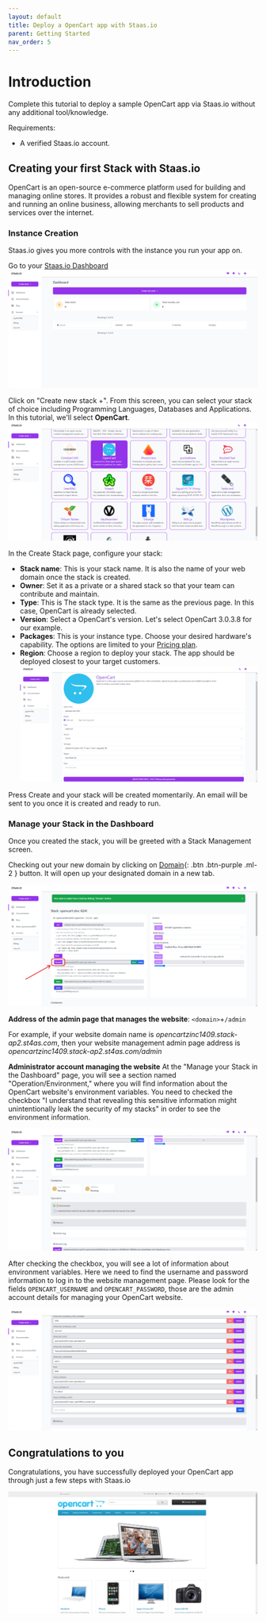 ```yaml
---
layout: default
title: Deploy a OpenCart app with Staas.io
parent: Getting Started
nav_order: 5
---
```


# Introduction
Complete this tutorial to deploy a sample OpenCart app via Staas.io without any additional tool/knowledge.

Requirements:
- A verified Staas.io account.

## Creating your first Stack with Staas.io
OpenCart is an open-source e-commerce platform used for building and managing online stores. It provides a robust and flexible system for creating and running an online business, allowing merchants to sell products and services over the internet.

### Instance Creation
Staas.io gives you more controls with the instance you run your app on.

Go to your [Staas.io Dashboard](https://www.staas.io/dashboard?utm_source=docs)
![](../../assets/images/getting-started/staas-dashboard.png)

Click on "Create new stack +".
From this screen, you can select your stack of choice including Programming Languages, Databases and Applications. In this tutorial, we'll select **OpenCart**.
![](../../assets/images/getting-started/opencart-create-stack.png)

In the Create Stack page, configure your stack:
- **Stack name**: This is your stack name. It is also the name of your web domain once the stack is created.
- **Owner**: Set it as a private or a shared stack so that your team can contribute and maintain.
- **Type**: This is The stack type. It is the same as the previous page. In this case, OpenCart is already selected.
- **Version**: Select a OpenCart's version. Let's select OpenCart 3.0.3.8 for our example.
- **Packages**: This is your instance type. Choose your desired hardware's capability. The options are limited to your [Pricing plan](https://www.staas.io/#pricing).
- **Region**: Choose a region to deploy your stack. The app should be deployed closest to your target customers.
![](../../assets/images/getting-started/opencart-create-opencart-screen.png)

Press Create and your stack will be created momentarily. An email will be sent to you once it is created and ready to run.

### Manage your Stack in the Dashboard
Once you created the stack, you will be greeted with a Stack Management screen.

Checking out your new domain by clicking on [Domain](){: .btn .btn-purple .ml-2 } button. It will open up your designated domain in a new tab.

![](../../assets/images/getting-started/opencart-stack-dashboard.png)

**Address of the admin page that manages the website**: `<domain>`+`/admin`

For example, if your website domain name is *opencartzinc1409.stack-ap2.st4as.com*, then your website management admin page address is *opencartzinc1409.stack-ap2.st4as.com/admin*

**Administrator account managing the website**
At the "Manage your Stack in the Dashboard" page, you will see a section named "Operation/Environment," where you will find information about the OpenCart website's environment variables. You need to checked the checkbox "I understand that revealing this sensitive information might unintentionally leak the security of my stacks" in order to see the environment information.

![](../../assets/images/getting-started/opencart-stack-dashboard-enviroment.png)

After checking the checkbox, you will see a lot of information about environment variables. Here we need to find the username and password information to log in to the website management page. Please look for the fields `OPENCART_USERNAME` and `OPENCART_PASSWORD`, those are the admin account details for managing your OpenCart website.

![](../../assets/images/getting-started/opencart-stack-dashboard-enviroment-02.png)

## Congratulations to you
Congratulations, you have successfully deployed your OpenCart app through just a few steps with Staas.io

![](../../assets/images/getting-started/opencart-home-page.png)